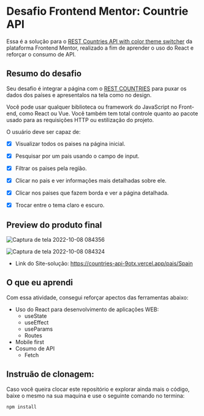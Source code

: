 # Desafio Frontend Mentor: Countrie API

Essa é a solução para o [REST Countries API with color theme switcher](https://www.frontendmentor.io/challenges/rest-countries-api-with-color-theme-switcher-5cacc469fec04111f7b848ca) da plataforma Frontend Mentor, realizado a fim de aprender o uso do React e reforçar o consumo de API.

## Resumo do desafio

Seu desafio é integrar a página com o [REST COUNTRIES](https://restcountries.com/) para puxar os dados dos países e apresentalos na tela como no design.

Você pode usar qualquer biblioteca ou framework do JavaScript no Front-end, como React ou Vue. Você também tem total controle quanto ao pacote usado para as requisições HTTP ou estilização do projeto.

O usuário deve ser capaz de:
  
- [x] Visualizar todos os paises na página inicial.
- [x] Pesquisar por um pais usando o campo de input.
- [x] Filtrar os paises pela região.
- [x] Clicar no pais e ver informações mais detalhadas sobre ele.
- [x] Clicar nos paises que fazem borda e ver a página detalhada.
- [x] Trocar entre o tema claro e escuro. 
   

## Preview do produto final
![Captura de tela 2022-10-08 084356](https://user-images.githubusercontent.com/104238483/194705836-ca1c6c92-33ef-4505-bd70-1ea66e12798f.png)

![Captura de tela 2022-10-08 084324](https://user-images.githubusercontent.com/104238483/194705838-1fdfa19a-210f-4cab-adcd-350f6286a717.png)


- Link do Site-solução: https://countries-api-9otx.vercel.app/pais/Spain

## O que eu aprendi

Com essa atividade, consegui reforçar apectos das ferramentas abaixo:

- Uso do React para desenvolvimento de aplicações WEB:
    - useState
    - useEffect
    - useParams
    - Routes
- Mobile first
- Cosumo de API
    - Fetch

## Instruão de clonagem:

Caso você queira clocar este repositório e explorar ainda mais o código, baixe o mesmo na sua maquina e use o seguinte comando no termina:

```npm install```

